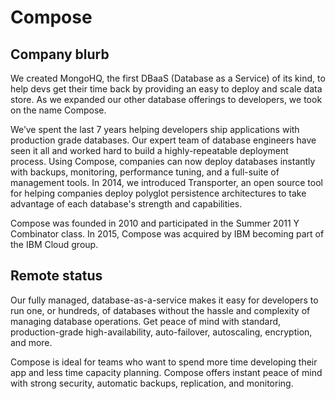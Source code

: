 # Compose

## Company blurb

We created MongoHQ, the first DBaaS (Database as a Service) of its kind, to help devs get their time back by providing an easy to deploy and scale data store. As we expanded our other database offerings to developers, we took on the name Compose.

We’ve spent the last 7 years helping developers ship applications with production grade databases. Our expert team of database engineers have seen it all and worked hard to build a highly-repeatable deployment process. Using Compose, companies can now deploy databases instantly with backups, monitoring, performance tuning, and a full-suite of management tools. In 2014, we introduced Transporter, an open source tool for helping companies deploy polyglot persistence architectures to take advantage of each database's strength and capabilities.

Compose was founded in 2010 and participated in the Summer 2011 Y Combinator class. In 2015, Compose was acquired by IBM becoming part of the IBM Cloud group.

## Remote status

Our fully managed, database-as-a-service makes it easy for developers to run one, or hundreds, of databases without the hassle and complexity of managing database operations. Get peace of mind with standard, production-grade high-availability, auto-failover, autoscaling, encryption, and more.

Compose is ideal for teams who want to spend more time developing their app and less time capacity planning. Compose offers instant peace of mind with strong security, automatic backups, replication, and monitoring.
